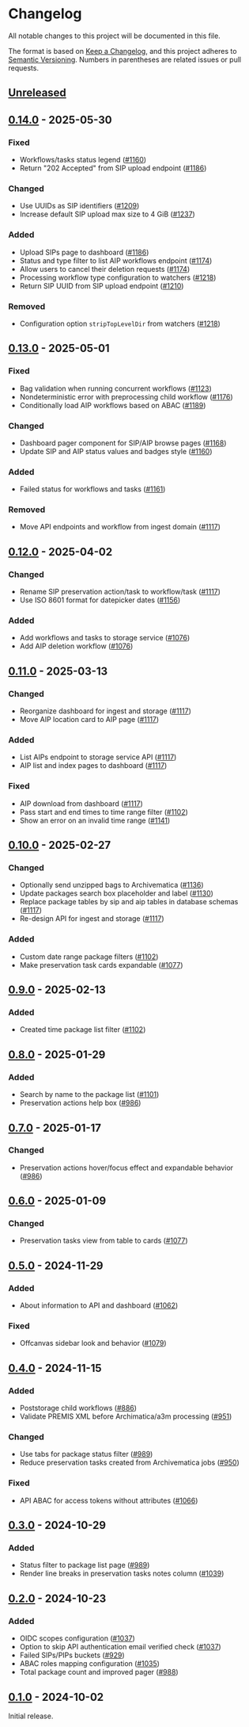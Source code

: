 # Changelog

All notable changes to this project will be documented in this file.

The format is based on [Keep a Changelog], and this project adheres to
[Semantic Versioning]. Numbers in parentheses are related issues or pull
requests.

## [Unreleased]

## [0.14.0] - 2025-05-30

### Fixed

- Workflows/tasks status legend ([#1160])
- Return "202 Accepted" from SIP upload endpoint ([#1186])

### Changed

- Use UUIDs as SIP identifiers ([#1209])
- Increase default SIP upload max size to 4 GiB ([#1237])

### Added

- Upload SIPs page to dashboard ([#1186])
- Status and type filter to list AIP workflows endpoint ([#1174])
- Allow users to cancel their deletion requests ([#1174])
- Processing workflow type configuration to watchers ([#1218])
- Return SIP UUID from SIP upload endpoint ([#1210])

### Removed

- Configuration option `stripTopLevelDir` from watchers ([#1218])

## [0.13.0] - 2025-05-01

### Fixed

- Bag validation when running concurrent workflows ([#1123])
- Nondeterministic error with preprocessing child workflow ([#1176])
- Conditionally load AIP workflows based on ABAC ([#1189])

### Changed

- Dashboard pager component for SIP/AIP browse pages ([#1168])
- Update SIP and AIP status values and badges style ([#1160])

### Added

- Failed status for workflows and tasks ([#1161])

### Removed

- Move API endpoints and workflow from ingest domain ([#1117])

## [0.12.0] - 2025-04-02

### Changed

- Rename SIP preservation action/task to workflow/task ([#1117])
- Use ISO 8601 format for datepicker dates ([#1156])

### Added

- Add workflows and tasks to storage service ([#1076])
- Add AIP deletion workflow ([#1076])

## [0.11.0] - 2025-03-13

### Changed

- Reorganize dashboard for ingest and storage ([#1117])
- Move AIP location card to AIP page ([#1117])

### Added

- List AIPs endpoint to storage service API ([#1117])
- AIP list and index pages to dashboard ([#1117])

### Fixed

- AIP download from dashboard ([#1117])
- Pass start and end times to time range filter ([#1102])
- Show an error on an invalid time range ([#1141])

## [0.10.0] - 2025-02-27

### Changed

- Optionally send unzipped bags to Archivematica ([#1136])
- Update packages search box placeholder and label ([#1130])
- Replace package tables by sip and aip tables in database schemas ([#1117])
- Re-design API for ingest and storage ([#1117])

### Added

- Custom date range package filters ([#1102])
- Make preservation task cards expandable ([#1077])

## [0.9.0] - 2025-02-13

### Added

- Created time package list filter ([#1102])

## [0.8.0] - 2025-01-29

### Added

- Search by name to the package list ([#1101])
- Preservation actions help box ([#986])

## [0.7.0] - 2025-01-17

### Changed

- Preservation actions hover/focus effect and expandable behavior ([#986])

## [0.6.0] - 2025-01-09

### Changed

- Preservation tasks view from table to cards ([#1077])

## [0.5.0] - 2024-11-29

### Added

- About information to API and dashboard ([#1062])

### Fixed

- Offcanvas sidebar look and behavior ([#1079])

## [0.4.0] - 2024-11-15

### Added

- Poststorage child workflows ([#886])
- Validate PREMIS XML before Archimatica/a3m processing ([#951])

### Changed

- Use tabs for package status filter ([#989])
- Reduce preservation tasks created from Archivematica jobs ([#950])

### Fixed

- API ABAC for access tokens without attributes ([#1066])

## [0.3.0] - 2024-10-29

### Added

- Status filter to package list page ([#989])
- Render line breaks in preservation tasks notes column ([#1039])

## [0.2.0] - 2024-10-23

### Added

- OIDC scopes configuration ([#1037])
- Option to skip API authentication email verified check ([#1037])
- Failed SIPs/PIPs buckets ([#929])
- ABAC roles mapping configuration ([#1035])
- Total package count and improved pager ([#988])

## [0.1.0] - 2024-10-02

Initial release.

[unreleased]: https://github.com/artefactual-sdps/enduro/compare/v0.14.0...HEAD
[0.14.0]: https://github.com/artefactual-sdps/enduro/compare/v0.13.0...v0.14.0
[0.13.0]: https://github.com/artefactual-sdps/enduro/compare/v0.12.0...v0.13.0
[0.12.0]: https://github.com/artefactual-sdps/enduro/compare/v0.11.0...v0.12.0
[0.11.0]: https://github.com/artefactual-sdps/enduro/compare/v0.10.0...v0.11.0
[0.10.0]: https://github.com/artefactual-sdps/enduro/compare/v0.9.0...v0.10.0
[0.9.0]: https://github.com/artefactual-sdps/enduro/compare/v0.8.0...v0.9.0
[0.8.0]: https://github.com/artefactual-sdps/enduro/compare/v0.7.0...v0.8.0
[0.7.0]: https://github.com/artefactual-sdps/enduro/compare/v0.6.0...v0.7.0
[0.6.0]: https://github.com/artefactual-sdps/enduro/compare/v0.5.0...v0.6.0
[0.5.0]: https://github.com/artefactual-sdps/enduro/compare/v0.4.0...v0.5.0
[0.4.0]: https://github.com/artefactual-sdps/enduro/compare/v0.3.0...v0.4.0
[0.3.0]: https://github.com/artefactual-sdps/enduro/compare/v0.2.0...v0.3.0
[0.2.0]: https://github.com/artefactual-sdps/enduro/compare/v0.1.0...v0.2.0
[0.1.0]: https://github.com/artefactual-sdps/enduro/releases/tag/v0.1.0
[#1237]: https://github.com/artefactual-sdps/enduro/issues/1237
[#1218]: https://github.com/artefactual-sdps/enduro/issues/1218
[#1210]: https://github.com/artefactual-sdps/enduro/issues/1210
[#1209]: https://github.com/artefactual-sdps/enduro/issues/1209
[#1189]: https://github.com/artefactual-sdps/enduro/issues/1189
[#1186]: https://github.com/artefactual-sdps/enduro/issues/1186
[#1176]: https://github.com/artefactual-sdps/enduro/issues/1176
[#1174]: https://github.com/artefactual-sdps/enduro/issues/1174
[#1168]: https://github.com/artefactual-sdps/enduro/issues/1168
[#1161]: https://github.com/artefactual-sdps/enduro/issues/1161
[#1160]: https://github.com/artefactual-sdps/enduro/issues/1160
[#1156]: https://github.com/artefactual-sdps/enduro/issues/1156
[#1141]: https://github.com/artefactual-sdps/enduro/issues/1141
[#1136]: https://github.com/artefactual-sdps/enduro/issues/1136
[#1130]: https://github.com/artefactual-sdps/enduro/issues/1130
[#1123]: https://github.com/artefactual-sdps/enduro/issues/1123
[#1117]: https://github.com/artefactual-sdps/enduro/issues/1117
[#1102]: https://github.com/artefactual-sdps/enduro/issues/1102
[#1101]: https://github.com/artefactual-sdps/enduro/issues/1101
[#1079]: https://github.com/artefactual-sdps/enduro/issues/1079
[#1077]: https://github.com/artefactual-sdps/enduro/issues/1077
[#1076]: https://github.com/artefactual-sdps/enduro/issues/1076
[#1066]: https://github.com/artefactual-sdps/enduro/issues/1066
[#1062]: https://github.com/artefactual-sdps/enduro/issues/1062
[#1039]: https://github.com/artefactual-sdps/enduro/issues/1039
[#1037]: https://github.com/artefactual-sdps/enduro/issues/1037
[#1035]: https://github.com/artefactual-sdps/enduro/issues/1035
[#989]: https://github.com/artefactual-sdps/enduro/issues/989
[#988]: https://github.com/artefactual-sdps/enduro/issues/988
[#986]: https://github.com/artefactual-sdps/enduro/issues/986
[#951]: https://github.com/artefactual-sdps/enduro/issues/951
[#950]: https://github.com/artefactual-sdps/enduro/issues/950
[#929]: https://github.com/artefactual-sdps/enduro/issues/929
[#886]: https://github.com/artefactual-sdps/enduro/issues/886
[keep a changelog]: https://keepachangelog.com/en/1.1.0
[semantic versioning]: https://semver.org/spec/v2.0.0.html
